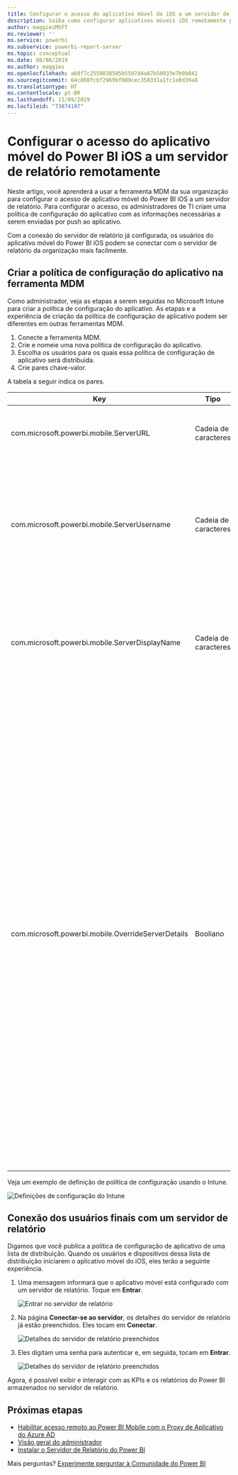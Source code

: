 ```yaml
---
title: Configurar o acesso do aplicativo móvel do iOS a um servidor de relatório remotamente
description: Saiba como configurar aplicativos móveis iOS remotamente para o seu servidor de relatório.
author: maggiesMSFT
ms.reviewer: ''
ms.service: powerbi
ms.subservice: powerbi-report-server
ms.topic: conceptual
ms.date: 08/08/2019
ms.author: maggies
ms.openlocfilehash: ab9f7c2559038505b5507d4a87b50933e7b0b041
ms.sourcegitcommit: 64c860fcbf2969bf089cec358331a1fc1e0d39a8
ms.translationtype: HT
ms.contentlocale: pt-BR
ms.lasthandoff: 11/09/2019
ms.locfileid: "73874197"
---
```

# <a name="configure-power-bi-ios-mobile-app-access-to-a-report-server-remotely"></a>Configurar o acesso do aplicativo móvel do Power BI iOS a um servidor de relatório remotamente

Neste artigo, você aprenderá a usar a ferramenta MDM da sua organização para configurar o acesso de aplicativo móvel do Power BI iOS a um servidor de relatório. Para configurar o acesso, os administradores de TI criam uma política de configuração do aplicativo com as informações necessárias a serem enviadas por push ao aplicativo. 

 Com a conexão do servidor de relatório já configurada, os usuários do aplicativo móvel do Power BI iOS podem se conectar com o servidor de relatório da organização mais facilmente. 

## <a name="create-the-app-configuration-policy-in-mdm-tool"></a>Criar a política de configuração do aplicativo na ferramenta MDM 

Como administrador, veja as etapas a serem seguidas no Microsoft Intune para criar a política de configuração do aplicativo. As etapas e a experiência de criação da política de configuração de aplicativo podem ser diferentes em outras ferramentas MDM. 

1. Conecte a ferramenta MDM. 
2. Crie e nomeie uma nova política de configuração do aplicativo. 
3. Escolha os usuários para os quais essa política de configuração de aplicativo será distribuída. 
4. Crie pares chave-valor. 

A tabela a seguir indica os pares.

|Key  |Tipo  |Descrição  |
|---------|---------|---------|
| com.microsoft.powerbi.mobile.ServerURL | Cadeia de caracteres | URL do Servidor de Relatório <br> Deve começar com http/https |
| com.microsoft.powerbi.mobile.ServerUsername | Cadeia de caracteres | [opcional] <br> O nome de usuário a ser usado para conectar o servidor. <br> Se não existir, o aplicativo solicitará ao usuário que digite o nome de usuário para a conexão.| 
| com.microsoft.powerbi.mobile.ServerDisplayName | Cadeia de caracteres | [opcional] <br> O valor padrão é "Servidor de relatório" <br> Um nome amigável usado no aplicativo para representar o servidor | 
| com.microsoft.powerbi.mobile.OverrideServerDetails | Booliano | O valor padrão é True <br>Quando definido como "True", substituirá qualquer definição do Servidor de Relatório que já estiver no dispositivo móvel. Os servidores existentes que já estão configurados serão excluídos. <br> Substituir a definição para True também evita que o usuário remova essa configuração. <br> Se definido como "False", adicionará os valores enviados por push, mantendo as configurações atuais. <br> Se a mesma URL do servidor já estiver configurada no aplicativo móvel, o aplicativo deixará essa configuração como está. O aplicativo não solicita ao usuário para se autenticar novamente no mesmo servidor. |

Veja um exemplo de definição de política de configuração usando o Intune.

![Definições de configuração do Intune](media/configure-powerbi-mobile-apps-remote/power-bi-ios-remote-configuration-settings.png)

## <a name="end-users-connecting-to-a-report-server"></a>Conexão dos usuários finais com um servidor de relatório

 Digamos que você publica a política de configuração de aplicativo de uma lista de distribuição. Quando os usuários e dispositivos dessa lista de distribuição iniciarem o aplicativo móvel do iOS, eles terão a seguinte experiência. 

1. Uma mensagem informará que o aplicativo móvel está configurado com um servidor de relatório. Toque em **Entrar**.

    ![Entrar no servidor de relatório](media/configure-powerbi-mobile-apps-remote/power-bi-config-server-sign-in.png)

2.  Na página **Conectar-se ao servidor**, os detalhes do servidor de relatório já estão preenchidos. Eles tocam em **Conectar**.

    ![Detalhes do servidor de relatório preenchidos](media/configure-powerbi-mobile-apps-remote/power-bi-ios-remote-configure-connect-server.png)

3. Eles digitam uma senha para autenticar e, em seguida, tocam em **Entrar**. 

    ![Detalhes do servidor de relatório preenchidos](media/configure-powerbi-mobile-apps-remote/power-bi-config-server-address.png)

Agora, é possível exibir e interagir com as KPIs e os relatórios do Power BI armazenados no servidor de relatório.

## <a name="next-steps"></a>Próximas etapas

- [Habilitar acesso remoto ao Power BI Mobile com o Proxy de Aplicativo do Azure AD](https://docs.microsoft.com/azure/active-directory/manage-apps/application-proxy-integrate-with-power-bi)
- [Visão geral do administrador](admin-handbook-overview.md)  
- [Instalar o Servidor de Relatório do Power BI](install-report-server.md)  

Mais perguntas? [Experimente perguntar à Comunidade do Power BI](https://community.powerbi.com/)

